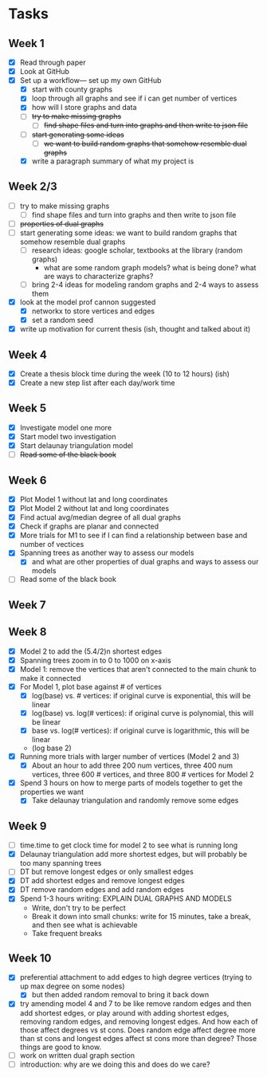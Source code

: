 # Tasks

## Week 1
- [x] Read through paper
- [x] Look at GitHub
- [x] Set up a workflow— set up my own GitHub
    - [x] start with county graphs
    - [x] loop through all graphs and see if i can get number of vertices
    - [x] how will I store graphs and data
    - [ ] ~~try to make missing graphs~~
        - [ ] ~~find shape files and turn into graphs and then write to json file~~
    - [ ] ~~start generating some ideas~~
        - [ ] ~~we want to build random graphs that somehow resemble dual graphs~~
    - [x] write a paragraph summary of what my project is

## Week 2/3
- [ ] try to make missing graphs
    - [ ] find shape files and turn into graphs and then write to json file
- [ ] ~~properties of dual graphs~~
- [ ] start generating some ideas: we want to build random graphs that somehow resemble dual graphs
    - [ ] research ideas: google scholar, textbooks at the library (random graphs)
        - what are some random graph models? what is being done? what are ways to characterize graphs?
    - [ ] bring 2-4 ideas for modeling random graphs and 2-4 ways to assess them
- [x] look at the model prof cannon suggested
    - [x] networkx to store vertices and edges
    - [x] set a random seed
- [x] write up motivation for current thesis (ish, thought and talked about it)

## Week 4
- [x] Create a thesis block time during the week (10 to 12 hours) (ish)
- [x] Create a new step list after each day/work time

## Week 5
- [x] Investigate model one more
- [x] Start model two investigation
- [x] Start delaunay triangulation model
- [ ] ~~Read some of the black book~~

## Week 6
- [x] Plot Model 1 without lat and long coordinates
- [x] Plot Model 2 without lat and long coordinates
- [x] Find actual avg/median degree of all dual graphs
- [x] Check if graphs are planar and connected
- [x] More trials for M1 to see if I can find a relationship between base and number of vectices
- [x] Spanning trees as another way to assess our models
    - [x] and what are other properties of dual graphs and ways to assess our models
- [ ] Read some of the black book

## Week 7

## Week 8
- [x] Model 2 to add the (5.4/2)n shortest edges
- [x] Spanning trees zoom in to 0 to 1000 on x-axis
- [x] Model 1: remove the vertices that aren't connected to the main chunk to make it connected
- [x] For Model 1, plot base against # of vertices
    - [x] log(base) vs. # vertices: if original curve is exponential, this will be linear
    - [x] log(base) vs. log(# vertices): if original curve is polynomial, this will be linear
    - [x] base vs. log(# vertices): if original curve is logarithmic, this will be linear
    - (log base 2)
- [x] Running more trials with larger number of vertices (Model 2 and 3)
    - [x] About an hour to add three 200 num vertices, three 400 num vertices, three 600 # vertices, and three 800 # vertices for Model 2
- [x] Spend 3 hours on how to merge parts of models together to get the properties we want
    - [x] Take delaunay triangulation and randomly remove some edges

## Week 9
- [ ] time.time to get clock time for model 2 to see what is running long
- [x] Delaunay triangulation add more shortest edges, but will probably be too many spanning trees
- [ ] DT but remove longest edges or only smallest edges
- [x] DT add shortest edges and remove longest edges
- [x] DT remove random edges and add random edges
- [x] Spend 1-3 hours writing: EXPLAIN DUAL GRAPHS AND MODELS
    - Write, don't try to be perfect
    - Break it down into small chunks: write for 15 minutes, take a break, and then see what is achievable
    - Take frequent breaks

## Week 10
- [x] preferential attachment to add edges to high degree vertices (trying to up max degree on some nodes)
    - [x] but then added random removal to bring it back down
- [x] try amending model 4 and 7 to be like remove random edges and then add shortest edges, or play around with adding shortest edges, removing random edges, and removing longest edges. And how each of those affect degrees vs st cons. Does random edge affect degree more than st cons and longest edges affect st cons more than degree? Those things are good to know.
- [ ] work on written dual graph section
- [ ] introduction: why are we doing this and does do we care?